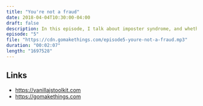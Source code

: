 ```yaml
---
title: "You're not a fraud"
date: 2018-04-04T10:30:00-04:00
draft: false
description: In this episode, I talk about imposter syndrome, and whether or not Googling how to do things means you're not a "real developer."
episode: "5"
file: "https://cdn.gomakethings.com/episode5-youre-not-a-fraud.mp3"
duration: "00:02:07"
length: "1697528"
---
```


## Links

- https://vanillajstoolkit.com
- https://gomakethings.com